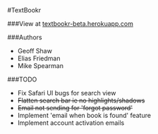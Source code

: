 #TextBookr

###View at [textbookr-beta.herokuapp.com](http://textbookr-beta.herokuapp.com)

###Authors
- Geoff Shaw
- Elias Friedman
- Mike Spearman

###TODO

- Fix Safari UI bugs for search view
- ~~Flatten search bar ie no highlights/shadows~~
- ~~Email not sending for 'forgot password'~~
- Implement 'email when book is found' feature
- Implement account activation emails
